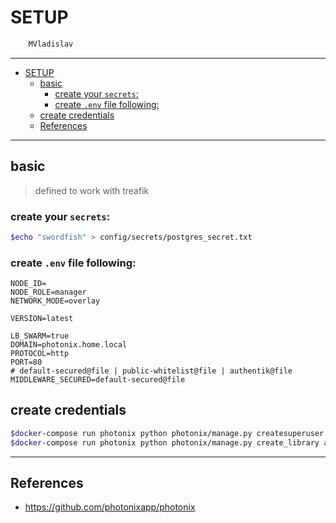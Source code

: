 # SETUP

```sh
    MVladislav
```

---

- [SETUP](#setup)
  - [basic](#basic)
    - [create your `secrets`:](#create-your-secrets)
    - [create `.env` file following:](#create-env-file-following)
  - [create credentials](#create-credentials)
  - [References](#references)

---

## basic

> defined to work with treafik

### create your `secrets`:

```sh
$echo "swordfish" > config/secrets/postgres_secret.txt
```

### create `.env` file following:

```env
NODE_ID=
NODE_ROLE=manager
NETWORK_MODE=overlay

VERSION=latest

LB_SWARM=true
DOMAIN=photonix.home.local
PROTOCOL=http
PORT=80
# default-secured@file | public-whitelist@file | authentik@file
MIDDLEWARE_SECURED=default-secured@file
```

## create credentials

```sh
$docker-compose run photonix python photonix/manage.py createsuperuser --username admin --email root@home.local
$docker-compose run photonix python photonix/manage.py create_library admin "My Library"
```

---

## References

- <https://github.com/photonixapp/photonix>
